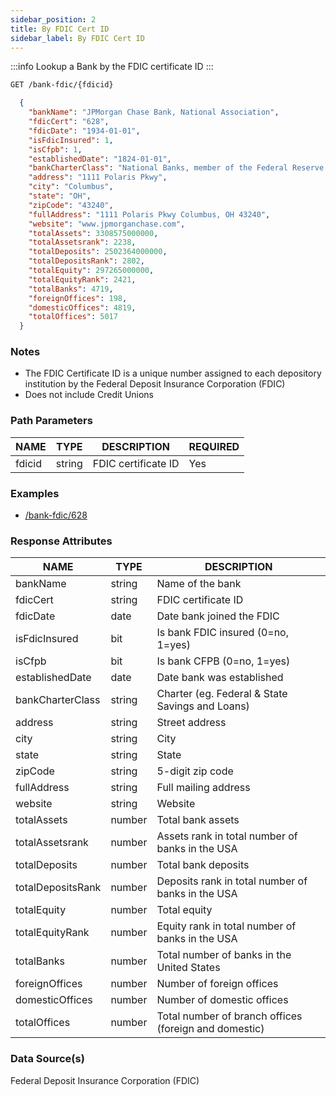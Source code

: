 ```yaml
---
sidebar_position: 2
title: By FDIC Cert ID
sidebar_label: By FDIC Cert ID
---
```



:::info
Lookup a Bank by the FDIC certificate ID
:::

```bash title="HTTP REQUEST"
GET /bank-fdic/{fdicid}
```



```json title="RESPONSE"
  {
    "bankName": "JPMorgan Chase Bank, National Association",
    "fdicCert": "628",
    "fdicDate": "1934-01-01",
    "isFdicInsured": 1,
    "isCfpb": 1,
    "establishedDate": "1824-01-01",
    "bankCharterClass": "National Banks, member of the Federal Reserve Systems (FRS)",
    "address": "1111 Polaris Pkwy",
    "city": "Columbus",
    "state": "OH",
    "zipCode": "43240",
    "fullAddress": "1111 Polaris Pkwy Columbus, OH 43240",
    "website": "www.jpmorganchase.com",
    "totalAssets": 3308575000000,
    "totalAssetsrank": 2238,
    "totalDeposits": 2502364000000,
    "totalDepositsRank": 2802,
    "totalEquity": 297265000000,
    "totalEquityRank": 2421,
    "totalBanks": 4719,
    "foreignOffices": 198,
    "domesticOffices": 4819,
    "totalOffices": 5017
  }
```


### Notes

- The FDIC Certificate ID is a unique number assigned to each depository institution by the Federal Deposit Insurance Corporation (FDIC)
- Does not include Credit Unions



### Path Parameters

 | NAME        | TYPE   | DESCRIPTION                                                      | REQUIRED |
| ---------- | ------ | ---------------------------------------------------------------- | ------ |
| fdicid | string |  FDIC certificate ID                                   | Yes |


### Examples

- [/bank-fdic/628](/)

### Response Attributes

| NAME        | TYPE   | DESCRIPTION                                                      |
| ---------- | ------ | ---------------------------------------------------------------- |
 | bankName | string | Name of the bank | 
 | fdicCert | string | FDIC certificate ID | 
 | fdicDate | date | Date bank joined the FDIC | 
 | isFdicInsured | bit | Is bank FDIC insured (0=no, 1=yes) | 
 | isCfpb | bit | Is bank CFPB (0=no, 1=yes) | 
 | establishedDate | date | Date bank was established | 
 | bankCharterClass | string | Charter (eg. Federal & State Savings and Loans) | 
 | address | string | Street address | 
 | city | string | City | 
 | state | string | State | 
 | zipCode | string | 5-digit zip code | 
 | fullAddress | string | Full mailing address | 
 | website | string | Website | 
 | totalAssets | number | Total bank assets | 
 | totalAssetsrank | number | Assets rank in total number of banks in the USA | 
 | totalDeposits | number | Total bank deposits | 
 | totalDepositsRank | number | Deposits rank in total number of banks in the USA | 
 | totalEquity | number | Total equity | 
 | totalEquityRank | number | Equity rank in total number of banks in the USA | 
 | totalBanks | number | Total number of banks in the United States | 
 | foreignOffices | number | Number of foreign offices | 
 | domesticOffices | number | Number of domestic offices | 
 | totalOffices | number | Total number of branch offices (foreign and domestic) | 


### Data Source(s)

Federal Deposit Insurance Corporation (FDIC)